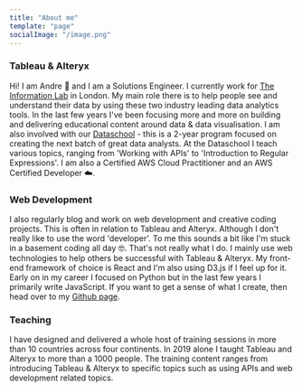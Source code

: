 ```yaml
---
title: "About me"
template: "page"
socialImage: "/image.png"
---
```


### Tableau & Alteryx

Hi! I am Andre 👋 and I am a Solutions Engineer. I currently work for [The Information Lab](https://theinformationlab.co.uk) in London. My main role there is to help people see and understand their data by using these two industry leading data analytics tools. In the last few years I've been focusing more and more on building and delivering educational content around data & data visualisation. I am also involved with our [Dataschool](http://www.thedataschool.co.uk) - this is a 2-year program focused on creating the next batch of great data analysts. At the Dataschool I teach various topics, ranging from 'Working with APIs' to 'Introduction to Regular Expressions'. I am also a Certified AWS Cloud Practitioner and an AWS Certified Developer ☁️.

### Web Development

I also regularly blog and work on web development and creative coding projects. This is often in relation to Tableau and Alteryx. Although I don't really like to use the word 'developer'. To me this sounds a bit like I'm stuck in a basement coding all day 🤓. That's not really what I do. I mainly use web technologies to help others be successful with Tableau & Alteryx. My front-end framework of choice is React and I'm also using D3.js if I feel up for it. Early on in my career I focused on Python but in the last few years I primarily write JavaScript. If you want to get a sense of what I create, then head over to my [Github page](https://www.github.com/andre347).

### Teaching

I have designed and delivered a whole host of training sessions in more than 10 countries across four continents. In 2019 alone I taught Tableau and Alteryx to more than a 1000 people. The training content ranges from introducing Tableau & Alteryx to specific topics such as using APIs and web development related topics.
